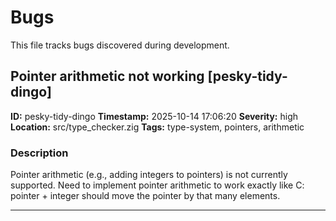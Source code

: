 # Bugs

This file tracks bugs discovered during development.

## Pointer arithmetic not working [pesky-tidy-dingo]

**ID:** pesky-tidy-dingo
**Timestamp:** 2025-10-14 17:06:20
**Severity:** high
**Location:** src/type_checker.zig
**Tags:** type-system, pointers, arithmetic

### Description

Pointer arithmetic (e.g., adding integers to pointers) is not currently supported. Need to implement pointer arithmetic to work exactly like C: pointer + integer should move the pointer by that many elements.

---


